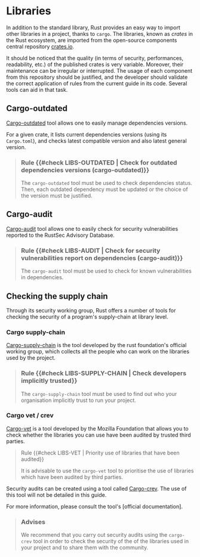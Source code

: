 # Libraries

In addition to the standard library, Rust provides an easy way to import other
libraries in a project, thanks to `cargo`. The libraries, known as *crates* in
the Rust ecosystem, are imported from the open-source components central
repository [crates.io](https://crates.io).

It should be noticed that the quality (in terms of security, performances,
readability, etc.) of the published crates is very variable. Moreover, their
maintenance can be irregular or interrupted. The usage of each component from
this repository should be justified, and the developer should validate the
correct application of rules from the current guide in its code. Several tools
can aid in that task.

## Cargo-outdated

[Cargo-outdated] tool allows one to easily manage dependencies versions.

For a given crate, it lists current dependencies versions (using its
`Cargo.toml`), and checks latest compatible version and also latest general
version.

> ### Rule {{#check LIBS-OUTDATED | Check for outdated dependencies versions (cargo-outdated)}}
> The `cargo-outdated` tool must be used to check dependencies status. Then,
> each outdated dependency must be updated or the choice of the version must be
> justified.

[cargo-outdated]: https://github.com/kbknapp/cargo-outdated

## Cargo-audit

[Cargo-audit] tool allows one to easily check for security vulnerabilities
reported to the RustSec Advisory Database.

> ### Rule {{#check LIBS-AUDIT | Check for security vulnerabilities report on dependencies (cargo-audit)}}
> The `cargo-audit` tool must be used to check for known vulnerabilities in
> dependencies.

[cargo-audit]: https://github.com/RustSec/cargo-audit

## Checking the supply chain

Through its security working group, Rust offers a number of tools for checking the security of a program's supply-chain at library level.

### Cargo supply-chain

[Cargo-supply-chain] is the tool developed by the rust foundation's official working group, which collects all the people who can work on the libraries used by the project.

> ### Rule {{#check LIBS-SUPPLY-CHAIN | Check developers implicitly trusted}}
>
> The `cargo-supply-chain` tool must be used to find out who your organisation implicitly trust to run your project.

[cargo-supply-chain]: https://github.com/rust-secure-code/cargo-supply-chain
### Cargo vet / crev

[Cargo-vet] is a tool developed by the Mozilla Foundation that allows you to check whether the libraries you can use have been audited by trusted third parties.

> Rule {{#check LIBS-VET | Priority use of libraries that have been audited}}
>
> It is advisable to use the `cargo-vet` tool to prioritise the use of libraries which have been audited by third parties.

Security audits can be created using a tool called [Cargo-crev]. The use of this tool will not be detailed in this guide.

For more information, please consult the tool's [official documentation].

> ### Advises
>
> We recommend that you carry out security audits using the `cargo-crev` tool in order to check the security of the 
> of the libraries used in your project and to share them with the community.

[cargo-vet]: https://github.com/mozilla/cargo-vet
[cargo-crev]: https://github.com/crev-dev/cargo-crev
[documentation officielle]: https://github.com/crev-dev/cargo-crev/blob/main/cargo-crev/src/doc/getting_started.md

